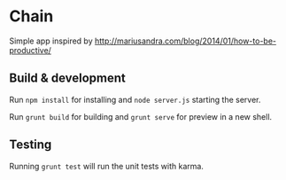 # Chain

Simple app inspired by http://mariusandra.com/blog/2014/01/how-to-be-productive/

## Build & development

Run `npm install` for installing and `node server.js` starting the server.

Run `grunt build` for building and `grunt serve` for preview in a new shell.

## Testing

Running `grunt test` will run the unit tests with karma.
